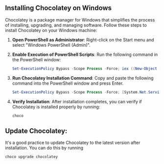 ## Installing Chocolatey on Windows

Chocolatey is a package manager for Windows that simplifies the process of installing, upgrading, and managing software. Follow these steps to install Chocolatey on your Windows machine:

1. **Open PowerShell as Administrator**: Right-click on the Start menu and select "Windows PowerShell (Admin)".

2. **Enable Execution of PowerShell Scripts**: Run the following command in the PowerShell window:
   ```powershell
   Set-ExecutionPolicy Bypass -Scope Process -Force; iex ((New-Object System.Net.WebClient).DownloadString('https://chocolatey.org/install.ps1'))

3. **Run Chocolatey Installation Command**: Copy and paste the following command into the PowerShell window and press Enter.
   ```powershell
   Set-ExecutionPolicy Bypass -Scope Process -Force; [System.Net.ServicePointManager]::SecurityProtocol = [System.Net.ServicePointManager]::SecurityProtocol -bor 3072; iex ((New-Object System.Net.WebClient).DownloadString('https://chocolatey.org/install.ps1'))
4. **Verify Installation**: After installation completes, you can verify if Chocolatey is installed properly by running:
   ```powershell
   choco

## Update Chocolatey:
It's a good practice to update Chocolatey to the latest version after installation. You can do this by running
```powershell
choco upgrade chocolatey

